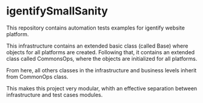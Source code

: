 # igentifySmallSanity
This repository contains automation tests examples for igentify website platform.

This infrastructure contains an extended basic class (called Base) where objects for all platforms are created.  Following that, it contains an extended class called CommonsOps, where the objects are initialized for all platforms.

From here, all others classes in the infrastructure and business levels inherit from CommonOps class.

This makes this project very modular, whith an effective separation between infrastructure and test cases modules.
